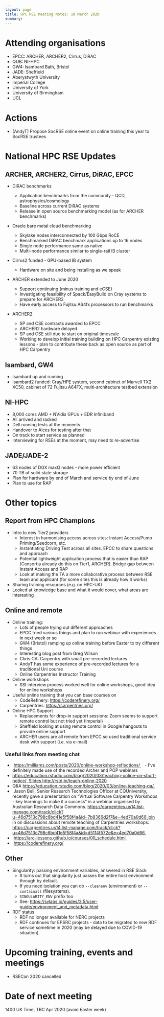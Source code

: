 ```yaml
---
layout: page
title: HPC RSE Meeting Notes: 10 March 2020
summary:
---
```


# Attending organisations

   - EPCC: ARCHER, ARCHER2, Cirrus, DiRAC
   - QUB: NI-HPC
   - GW4: Isambard Bath, Bristol
   - JADE: Sheffield
   - Aberystwyth University
   - Imperial College
   - University of York
   - University of Birmingham
   - UCL 

# Actions

   - (AndyT) Propose SocRSE online event on online training this year to SocRSE trustees

# National HPC RSE Updates

## ARCHER, ARCHER2, Cirrus, DiRAC, EPCC

   - DiRAC benchmarks
     + Application benchmarks from the community - QCD, astrophysics/cosmology
     + Baseline across current DiRAC systems
     + Release in open source benchmarking model (as for ARCHER benchmarks)
   - Oracle bare metal cloud benchmarking
     + Skylake nodes interconnected by 100 Gbps RoCE
     + Benchmarked DiRAC benchmark applications up to 16 nodes
     + Single node performance same as native
     + Multi-node performance similar to single-rail IB cluster
  
  - Cirrus2 funded - GPU-based IB system
    - Hardware on site and being installing as we speak

  - ARCHER extended to June 2020
    + Support continuing (minus training and eCSE)
    + Investigating feasibility of Spack/EasyBuild on Cray systems to prepare for ARCHER2
    + Have early access to Fujitsu A64fx processors to run benchmarks

  - ARCHER2
    + SP and CSE contracts awarded to EPCC
    + ARCHER2 hardware delayed
    + SP and CSE still due to start on original timescale
    + Working to develop initial training building on HPC Carpentry existing lessons - plan to 
      contribute these back as open source as part of HPC Carpentry

## Isambard, GW4 

  - Isambard up and running
  - Isambard2 funded: Cray/HPE system, second cabinet of Marvell TX2 XC50, cabinet of 72 Fujitsu A64FX, multi-architecture testbed extension

## NI-HPC

  - 8,000 cores AMD + NVidia GPUs + EDR Infiniband
  - All arrived and racked
  - Dell running tests at the moments
  - Handover to Alces for testing after that
  - On track to start service as planned
  - Interviewing for RSEs at the moment, may need to re-advertise

## JADE/JADE-2

  - 63 nodes of DGX maxQ nodes - more power efficient 
  - 70 TB of solid state storage
  - Plan for hardware by end of March and service by end of June
  - Plan to use for RAP

# Other topics

## Report from HPC Champions

  - Intro to new Tier2 providers 
    - Interest in harmonising access across sites: Instant Access/Pump Priming/Seedcorn, etc.
    - Instantiating Driving Test across all sites. EPCC to share questions and approach
    - Potential lightweight application process that is easier than RAP (Consortia already do this on Tier1, ARCHER). Bridge gap between Instant Access and RAP
    - Look at making the TA a more collaborative process between RSE team and applicant (for some sites this is already how it works)
  - Sharing training resources (e.g. on HPC-UK)
  - Looked at knowledge base and what it would cover, what areas are interesting

## Online and remote

 - Online training:
   - Lots of people trying out different approaches
   - EPCC tried various things and plan to run webinar with experiences in next week or so
   - GW4 (Bristol) ramping up online training before Easter to try different things
   - Interesting blog post from Greg Wilson
   - Chris CA: Carpentry with small pre-recorded lectures
   - AndyT has some experience of pre-recorded lectures for a traditional Uni course 
   - Online Carpentries Instructor Training 
 - Online workshops
   - SSI interview process worked well for online workshops, good idea for online workshops
 - Useful online training that you can base courses on
   - CodeRefinery: https://coderefinery.org/
   - Carpentries: https://carpentries.org/
 - Online HPC Support
   - Replacements for drop-in support sessions: Zoom seems to support remote control but not tried yet (Imperial)
   - Sheffield looking at using remote control in Google hangouts to provide online support
   - ARCHER users are all remote from EPCC so used traditional service desk with support (i.e. via e-mail)

### Useful links from meeting chat

   -  https://milliams.com/posts/2020/online-workshop-reflections/ 
    - I've definitely made use of the recorded Archer and POP webinars 
   - https://education.rstudio.com/blog/2020/03/teaching-online-on-short-notice/  Slides http://rstd.io/teach-online-2020
   - Q&A https://education.rstudio.com/blog/2020/03/online-teaching-qa/ 
   -  Jason Bell, Senior Research Technologies Officer at CQUniversity, recently gave a presentation on “Virtual Software Carpentry Workshops - key learnings to make it a success” in a webinar organised by Australian Research Data Commons. https://carpentries.us14.list-manage.com/track/click?u=46d7513c798c6bd41e5f58f4a&id=7b8366d2f7&e=4ed70a0d66 join in on discussions about remote teaching of Carpentries workshops: https://carpentries.us14.list-manage.com/track/click?u=46d7513c798c6bd41e5f58f4a&id=d5114f572e&e=4ed70a0d66 
   -  https://arc-lessons.github.io/courses/00_schedule.html 
   -  https://coderefinery.org/

## Other

 - Singularity: passing environment variables, answered in RSE Slack
   - It turns out that singularity just passes the entire host environment through by default.
   - If you need isolation you can do `--cleanenv` (environment) or `--containall` (filesystems).
   - `SINGULARITY_ENV` prefix too
   - See: https://sylabs.io/guides/3.5/user-guide/environment_and_metadata.html
 - RDF status
   - RDF no longer available for NERC projects
   - RDF continues for EPSRC projects - data to be migrated to new RDF service sometime in 2020 (may be delayed due to COVID-19 situation).

# Upcoming training, events and meetings

  - RSECon 2020 cancelled

# Date of next meeting

1400 UK Time, TBC Apr 2020 (avoid Easter week)
